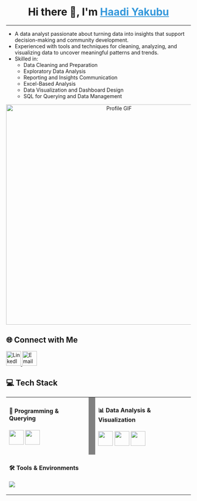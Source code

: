 

<h1 align="center">
  Hi there 👋, I'm 
  <a href="https://linkedin.com/in/haadi-yakubu" style="color:#3498db;" target="_blank">
    Haadi Yakubu
  </a>
</h1>
<hr/>

<ul>
  <li>A data analyst passionate about turning data into insights that support decision-making and community development.</li>
  <li>Experienced with tools and techniques for cleaning, analyzing, and visualizing data to uncover meaningful patterns and trends.</li>
  <li>Skilled in:
    <ul>
      <li>Data Cleaning and Preparation</li>
      <li>Exploratory Data Analysis</li>
      <li>Reporting and Insights Communication</li>
      <li>Excel-Based Analysis</li>
      <li>Data Visualization and Dashboard Design</li>
      <li>SQL for Querying and Data Management</li>
    </ul>
  </li>
</ul>

<p align="center">
  <img src="images/Frontpage.gif" alt="Profile GIF" width="600"/>
</p>

## 🌐 Connect with Me
<p align="left">
  <a href="https://linkedin.com/in/haadi-yakubu" target="_blank" rel="noreferrer">
    <img src="https://cdn-icons-png.flaticon.com/512/174/174857.png" alt="LinkedIn" width="40" />
  </a>

  <a href="mailto:hardyyaqub@gmail.com" target="_blank" rel="noreferrer">
    <img src="https://cdn-icons-png.flaticon.com/512/732/732200.png" alt="Email" width="40" />
  </a>
</p>

<h2>💻 Tech Stack</h2>

<table>
  <tr>
    <td>
      <h4>🧠 Programming & Querying</h4>
      <p>
        <img src="https://cdn.jsdelivr.net/gh/devicons/devicon/icons/python/python-original.svg" width="40"/>
        <img src="[icons/sql.png](https://github.com/tandpfun/skill-icons/raw/main/icons/MySQL-Dark.svg)" width="40"/>
      </p>
    </td>
    <td style="width: 2px; background-color: gray;"></td>
    <td>
      <h4>📊 Data Analysis & Visualization</h4>
      <p>
        <img src="icons/excel.png" width="40"/>
        <img src="[icons/powerbi.jpg](https://github.com/microsoft/PowerBI-Icons/raw/main/SVG/Power-BI.svg)" width="40"/>
        <img src="icons/tableaueu.jpg" width="40"/>
      </p>
    </td>
  </tr>
  <tr>
    <td>
      <h4>🛠️ Tools & Environments</h4>
      <p>
        <img src="https://cdn.jsdelivr.net/gh/devicons/devicon/icons/vscode/vscode-original.svg" wid
